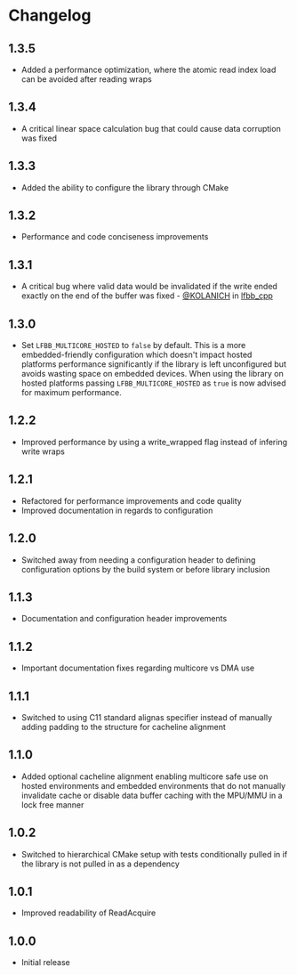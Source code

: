 # Changelog

## 1.3.5

- Added a performance optimization, where the atomic read index load can be avoided after reading wraps

## 1.3.4

- A critical linear space calculation bug that could cause data corruption was fixed

## 1.3.3

- Added the ability to configure the library through CMake

## 1.3.2

- Performance and code conciseness improvements

## 1.3.1

- A critical bug where valid data would be invalidated if the write ended exactly on the end of the buffer was fixed - [@KOLANICH](https://github.com/KOLANICH) in [lfbb_cpp](https://github.com/DNedic/lfbb_cpp)

## 1.3.0

- Set ```LFBB_MULTICORE_HOSTED``` to ```false``` by default. This is a more embedded-friendly configuration which doesn't impact hosted platforms performance significantly if the library is left unconfigured but avoids wasting space on embedded devices. When using the library on hosted platforms passing ```LFBB_MULTICORE_HOSTED``` as ```true``` is now advised for maximum performance.

## 1.2.2

- Improved performance by using a write_wrapped flag instead of infering write wraps

## 1.2.1

- Refactored for performance improvements and code quality
- Improved documentation in regards to configuration

## 1.2.0

- Switched away from needing a configuration header to defining configuration options by the build system or before library inclusion

## 1.1.3

- Documentation and configuration header improvements

## 1.1.2

- Important documentation fixes regarding multicore vs DMA use

## 1.1.1

- Switched to using C11 standard alignas specifier instead of manually adding padding to the structure for cacheline alignment

## 1.1.0

- Added optional cacheline alignment enabling multicore safe use on hosted environments and embedded environments that do not manually invalidate cache or disable data buffer caching with the MPU/MMU in a lock free manner

## 1.0.2

- Switched to hierarchical CMake setup with tests conditionally pulled in if the library is not pulled in as a dependency

## 1.0.1

- Improved readability of ReadAcquire

## 1.0.0

- Initial release
